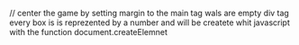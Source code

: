 // center the game by setting margin  to the main tag
wals are empty  div tag 
every box is is reprezented by a number and will be createte whit javascript with the function document.createElemnet